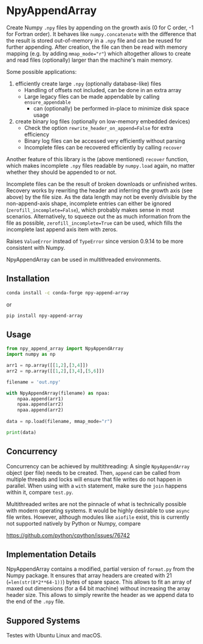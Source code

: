 # NpyAppendArray

Create Numpy `.npy` files by appending on the growth axis (0 for C order, -1
for Fortran order). It behaves like `numpy.concatenate` with the difference
that the result is stored out-of-memory in a `.npy` file and can be reused for
further appending. After creation, the file can then be read with memory
mapping (e.g. by adding `mmap_mode="r"`) which altogether allows to create and
read files (optionally) larger than the machine's main memory.

Some possible applications:
1. efficiently create large `.npy` (optionally database-like) files
   * Handling of offsets not included, can be done in an extra array
   * Large legacy files can be made appendable by calling `ensure_appendable`
       * can (optionally) be performed in-place to minimize disk space usage
2. create binary log files (optionally on low-memory embedded devices)
   * Check the option `rewrite_header_on_append=False` for extra efficiency
   * Binary log files can be accessed very efficiently without parsing
   * Incomplete files can be recovered efficiently by calling `recover`

Another feature of this library is the (above mentioned) `recover` function,
which makes incomplete `.npy` files readable by `numpy.load` again, no matter
whether they should be appended to or not.

Incomplete files can be the result of broken downloads or unfinished writes.
Recovery works by rewriting the header and inferring the growth axis (see
above) by the file size. As the data length may not be evenly divisible by the
non-append-axis shape, incomplete entries can either be ignored
(`zerofill_incomplete=False`), which probably makes sense in most scenarios.
Alternatively, to squeeze out the as much information from the file as
possible, `zerofill_incomplete=True` can be used, which fills the incomplete
last append axis item with zeros.

Raises `ValueError` instead of `TypeError` since version 0.9.14 to be more
consistent with Numpy.

NpyAppendArray can be used in multithreaded environments.

## Installation
```bash
conda install -c conda-forge npy-append-array
```
or
```bash
pip install npy-append-array
```
## Usage

```python
from npy_append_array import NpyAppendArray
import numpy as np

arr1 = np.array([[1,2],[3,4]])
arr2 = np.array([[1,2],[3,4],[5,6]])

filename = 'out.npy'

with NpyAppendArray(filename) as npaa:
    npaa.append(arr1)
    npaa.append(arr2)
    npaa.append(arr2)
    
data = np.load(filename, mmap_mode="r")

print(data)
```

## Concurrency
Concurrency can be achieved by multithreading: A single `NpyAppendArray`
object (per file) needs to be created. Then, `append` can be called from
multiple threads and locks will ensure that file writes do not happen in
parallel. When using with a `with` statement, make sure the `join` happens
within it, compare `test.py`.

Multithreaded writes are not the pinnacle of what is technically possible with
modern operating systems. It would be highly desirable to use `async` file
writes. However, although modules like `aiofile` exist, this is currently not
supported natively by Python or Numpy, compare

https://github.com/python/cpython/issues/76742

## Implementation Details
NpyAppendArray contains a modified, partial version of `format.py` from the
Numpy package. It ensures that array headers are created with 21
(`=len(str(8*2**64-1))`) bytes of spare space. This allows to fit an array of
maxed out dimensions (for a 64 bit machine) without increasing the array
header size. This allows to simply rewrite the header as we append data to the
end of the `.npy` file.

## Suppored Systems
Testes with Ubuntu Linux and macOS.